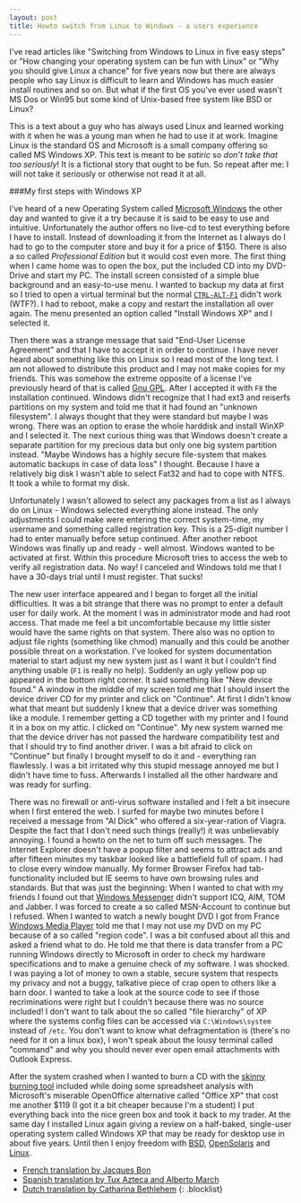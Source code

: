 ```yaml
---
layout: post
title: Howto switch from Linux to Windows - a users experience
---
```


I've read articles like "Switching from Windows to Linux in five easy steps" or "How changing your operating system can be fun with Linux" or "Why you should give Linux a chance" for five years now but there are always people who say Linux is difficult to learn and Windows has much easier install routines and so on. But what if the first OS you've ever used wasn't MS Dos or Win95 but some kind of Unix-based free system like BSD or Linux?

This is a text about a guy who has always used Linux and learned working with it when he was a young man when he had to use it at work. Imagine Linux is the standard OS and Microsoft is a small company offering so called MS Windows XP. This text is meant to be *satiric* so *don't take that too seriously*! It is a fictional story that ought to be fun. So repeat after me: I will not take it seriously or otherwise not read it at all.

###My first steps with Windows XP

I've heard of a new Operating System called <a href="http://www.microsoft.com">Microsoft Windows</a> the other day and wanted to give it a try because it is said to be easy to use and intuitive. Unfortunately the author offers no live-cd to test everything before I have to install. Instead of downloading it from the Internet as I always do I had to go to the computer store and buy it for a price of $150. There is also a so called <em>Professional Edition</em> but it would cost even more. The first thing when I came home was to open the box, put the included CD into my DVD-Drive and start my PC. The install screen consisted of a simple blue background and an easy-to-use menu. I wanted to backup my data at first so I tried to open a virtual terminal but the normal <a href="http://www.linuxjournal.com/article/5303"><code>CTRL-ALT-F1</code></a> didn't work (WTF?). I had to reboot, make a copy and restart the installation all over again. The menu presented an option called "Install Windows XP" and I selected it.

Then there was a strange message that said "End-User License Agreement" and that I have to accept it in order to continue. I have never heard about something like this on Linux so I read most of the long text. I am not allowed to distribute this product and I may not make copies for my friends. This was somehow the extreme opposite of a license I've previously heard of that is called <a href="http://www.gnu.org/copyleft/gpl.html">Gnu GPL</a>. After I accepted it with <code>F8</code> the installation continued. Windows didn't recognize that I had ext3 and reiserfs partitions on my system and told me that it had found an "unknown filesystem". I always thought that they were standard but maybe I was wrong. There was an option to erase the whole harddisk and install WinXP and I selected it. The next curious thing was that Windows doesn't create a separate partition for my precious data but only one big system partition instead. "Maybe Windows has a highly secure file-system that makes automatic backups in case of data loss" I thought. Because I have a relatively big disk I wasn't able to select Fat32 and had to cope with NTFS. It took a while to format my disk.

Unfortunately I wasn't allowed to select any packages from a list as I always do on Linux - Windows selected everything alone instead. The only adjustments I could make were entering the correct system-time, my username and something called registration key. This is a 25-digit number I had to enter manually before setup continued. After another reboot Windows was finally up and ready - well almost. Windows wanted to be activated at first. Within this procedure Microsoft tries to access the web to verify all registration data. No way! I canceled and Windows told me that I have a 30-days trial until I must register. That sucks!

The new user interface appeared and I began to forget all the initial difficulties. It was a bit strange that there was no prompt to enter a default user for daily work. At the moment I was in administrator mode and had root access. That made me feel a bit uncomfortable because my little sister would have the same rights on that system. There also was no option to adjust file rights (something like chmod) manually and this could be another possible threat on a workstation. I've looked for system documentation material to start adjust my new system just as I want it but I couldn't find anything usable (<code>F1</code> is really no help). Suddenly an ugly yellow pop up appeared in the bottom right corner. It said something like "New device found." A window in the middle of my screen told me that I should insert the device driver CD for my printer and click on "Continue". At first I didn't know what that meant but suddenly I knew that a device driver was something like a module. I remember getting a CD together with my printer and I found it in a box on my attic. I clicked on "Continue". My new system warned me that the device driver has not passed the hardware compatibility test and that I should try to find another driver. I was a bit afraid to click on "Continue" but finally I brought myself to do it and - everything ran flawlessly. I was a bit irritated why this stupid message annoyed me but I didn't have time to fuss. Afterwards I installed all the other hardware and was ready for surfing.

There was no firewall or anti-virus software installed and I felt a bit insecure when I first entered the web. I surfed for maybe two minutes before I received a message from "Al Dick" who offered a six-year-ration of Viagra. Despite the fact that I don't need such things (really!) it was unbelievably annoying. I found a howto on the net to turn off such messages. The Internet Explorer doesn't have a popup filter and seems to attract ads and after fifteen minutes my taskbar looked like a battlefield full of spam. I had to close every window manually. My former Browser Firefox had tab-functionality included but IE seems to have own browsing rules and standards. But that was just the beginning: When I wanted to chat with my friends I found out that <a href="http://get.live.com/messenger/overview">Windows Messenger</a> didn't support ICQ, AIM, TOM and Jabber. I was forced to create a so called MSN-Account to continue but I refused. When I wanted to watch a newly bought DVD I got from France <a href="http://www.microsoft.com/windows/windowsmedia/download/">Windows Media Player</a> told me that I may not use my DVD on my PC because of a so called "region code". I was a bit confused about all this and asked a friend what to do. He told me that there is data transfer from a PC running Windows directly to Microsoft in order to check my hardware specifications and to make a genuine check of my software. I was shocked. I was paying a lot of money to own a stable, secure system that respects my privacy and not a buggy, talkative piece of crap open to others like a barn door. I wanted to take a look at the source code to see if those recriminations were right but I couldn't because there was no source included! I don't want to talk about the so called "file hierarchy" of XP where the systems config files can be accessed via <code>C:\Windows\system</code> instead of <code>/etc</code>. You don't want to know what defragmentation is (there's no need for it on a linux box), I won't speak about the lousy terminal called "command" and why you should never ever open email attachments with Outlook Express.

After the system crashed when I wanted to burn a CD with the <a href="http://www.theregister.co.uk/2001/12/18/roxio_easycd_and_windows_xp/">skinny burning tool</a> included while doing some spreadsheet analysis with Microsoft's miserable OpenOffice alternative called "Office XP" that cost me another $119 (I got it a bit cheaper because I'm a student) I put everything back into the nice green box and took it back to my trader. At the same day I installed Linux again giving a review on a half-baked, single-user operating system called Windows XP that may be ready for desktop use in about five years. Until then I enjoy freedom with <a href="http://www.freebsd.org/">BSD</a>, <a href="http://www.opensolaris.org/os/">OpenSolaris</a> and <a href="http://www.distrowatch.com">Linux</a>.

* [French translation by Jacques Bon][2]
* [Spanish translation by Tux Azteca and Alberto March][1]
* [Dutch translation by Catharina Bethlehem][3]
{: .blocklist}

[1]: http://inquietamente.wordpress.com/2008/12/06/como-pasarse-de-gnulinux-a-windows-humor/
[2]: http://cafcom.free.fr/spip.php?article18
[3]: http://www.kletskous.com/2006/10/11/overstappen-van-linux-naar-windows-een-gebruikerservaring/
